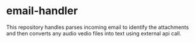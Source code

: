 # email-handler
This repository handles parses incoming email to identify the attachments and then converts any audio vedio files into text using external api call.
